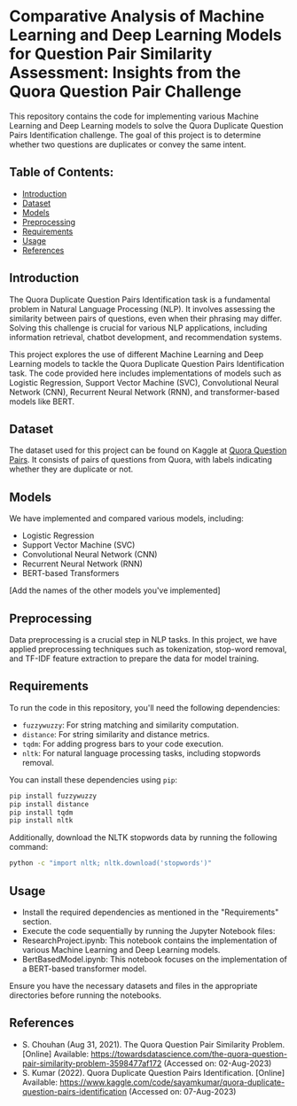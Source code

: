 # Comparative Analysis of Machine Learning and Deep Learning Models for Question Pair Similarity Assessment: Insights from the Quora Question Pair Challenge

This repository contains the code for implementing various Machine Learning and Deep Learning models to solve the Quora Duplicate Question Pairs Identification challenge. The goal of this project is to determine whether two questions are duplicates or convey the same intent.

## Table of Contents:

- [Introduction](#introduction)
- [Dataset](#dataset)
- [Models](#models)
- [Preprocessing](#preprocessing)
- [Requirements](#requirements)
- [Usage](#usage)
- [References](#references)

## Introduction

The Quora Duplicate Question Pairs Identification task is a fundamental problem in Natural Language Processing (NLP). It involves assessing the similarity between pairs of questions, even when their phrasing may differ. Solving this challenge is crucial for various NLP applications, including information retrieval, chatbot development, and recommendation systems.

This project explores the use of different Machine Learning and Deep Learning models to tackle the Quora Duplicate Question Pairs Identification task. The code provided here includes implementations of models such as Logistic Regression, Support Vector Machine (SVC), Convolutional Neural Network (CNN), Recurrent Neural Network (RNN), and transformer-based models like BERT.

## Dataset

The dataset used for this project can be found on Kaggle at [Quora Question Pairs](https://www.kaggle.com/quora/question-pairs). It consists of pairs of questions from Quora, with labels indicating whether they are duplicate or not.

## Models

We have implemented and compared various models, including:

- Logistic Regression
- Support Vector Machine (SVC)
- Convolutional Neural Network (CNN)
- Recurrent Neural Network (RNN)
- BERT-based Transformers

[Add the names of the other models you've implemented]

## Preprocessing

Data preprocessing is a crucial step in NLP tasks. In this project, we have applied preprocessing techniques such as tokenization, stop-word removal, and TF-IDF feature extraction to prepare the data for model training.

## Requirements

To run the code in this repository, you'll need the following dependencies:

- `fuzzywuzzy`: For string matching and similarity computation.
- `distance`: For string similarity and distance metrics.
- `tqdm`: For adding progress bars to your code execution.
- `nltk`: For natural language processing tasks, including stopwords removal.

You can install these dependencies using `pip`:

```bash
pip install fuzzywuzzy
pip install distance
pip install tqdm
pip install nltk
```

Additionally, download the NLTK stopwords data by running the following command:

```bash
python -c "import nltk; nltk.download('stopwords')"
```

## Usage

- Install the required dependencies as mentioned in the "Requirements" section.
- Execute the code sequentially by running the Jupyter Notebook files:
- ResearchProject.ipynb: This notebook contains the implementation of various Machine Learning and Deep Learning models.
- BertBasedModel.ipynb: This notebook focuses on the implementation of a BERT-based transformer model.

Ensure you have the necessary datasets and files in the appropriate directories before running the notebooks.

## References
- S. Chouhan (Aug 31, 2021). The Quora Question Pair Similarity Problem. [Online] Available: https://towardsdatascience.com/the-quora-question-pair-similarity-problem-3598477af172 (Accessed on: 02-Aug-2023)
- S. Kumar (2022). Quora Duplicate Question Pairs Identification. [Online] Available: https://www.kaggle.com/code/sayamkumar/quora-duplicate-question-pairs-identification (Accessed on: 07-Aug-2023)
